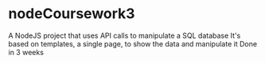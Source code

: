 # nodeCoursework3

A NodeJS project that uses API calls to manipulate a SQL database
It's based on templates, a single page, to show the data and manipulate it
Done in 3 weeks
